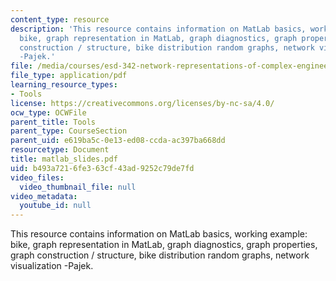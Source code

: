 ```yaml
---
content_type: resource
description: 'This resource contains information on MatLab basics, working example:
  bike, graph representation in MatLab, graph diagnostics, graph properties, graph
  construction / structure, bike distribution random graphs, network visualization
  -Pajek.'
file: /media/courses/esd-342-network-representations-of-complex-engineering-systems-spring-2010/b493a7216fe363cf43ad9252c79de7fd_matlab_slides.pdf
file_type: application/pdf
learning_resource_types:
- Tools
license: https://creativecommons.org/licenses/by-nc-sa/4.0/
ocw_type: OCWFile
parent_title: Tools
parent_type: CourseSection
parent_uid: e619ba5c-0e13-ed08-ccda-ac397ba668dd
resourcetype: Document
title: matlab_slides.pdf
uid: b493a721-6fe3-63cf-43ad-9252c79de7fd
video_files:
  video_thumbnail_file: null
video_metadata:
  youtube_id: null
---
```

This resource contains information on MatLab basics, working example: bike, graph representation in MatLab, graph diagnostics, graph properties, graph construction / structure, bike distribution random graphs, network visualization -Pajek.